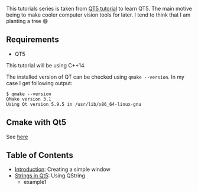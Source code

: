 This tutorials series is taken from [QT5 tutorial](https://zetcode.com/gui/qt5/) to learn QT5. The main motive being to make cooler computer vision tools for later. I tend to think that I am planting a tree :smile:


## Requirements
   - QT5

This tutorial will be using C++14.

The installed version of QT can be checked using 
```qmake --version```. In my case I get following output:
``` 
$ qmake --version
QMake version 3.1
Using Qt version 5.9.5 in /usr/lib/x86_64-linux-gnu
```

## Cmake with Qt5
See [here](https://doc.qt.io/qt-5/cmake-get-started.html#build-a-gui-executable)

## Table of Contents
- [Introduction](./introduction/): Creating a simple window
- [Strings in Qt5](./strings/): Using QString
    - example1